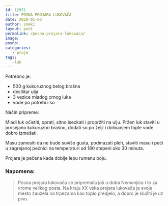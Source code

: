 ```yaml
---
id: 12971
title: POSNA PROJARA LUKOVAČA
date: 2020-01-03
author: sneki
layout: post
permalink: /posna-projara-lukovaca/
image: 
posno: 
categories:
   - proje
tags:
   -luk
---
```

Potrebno je:

* 500 g kukuruznog belog brašna
* decilitar ulja
* 3 vezice mladog crnog luka
* vode po potrebi i so

Način pripreme:

Mladi luk očistiti, oprati, sitno iseckati i propržiti na ulju. Pržen luk staviti u prosejano kukuruzno brašno, dodati so po želji i dolivanjem tople vode dobro izmešati.

Masu zamesiti da ne bude suviše gusta, podmazati pleh, staviti masu i peći u zagrejanoj pećnici na temperaturi od 180 stepeni oko 30 minuta.

Projara je pečena kada dobije lepu rumenu boju.

### Napomena:
> Posna projara lukovača se pripremala još u doba Nemanjića i to za vrome velikog posta. Na kraju XX veka projara lukovača je svoje mesto zauzela na trpezama kao toplo predjelo, a dobro je služiti je uz pivo.

  

